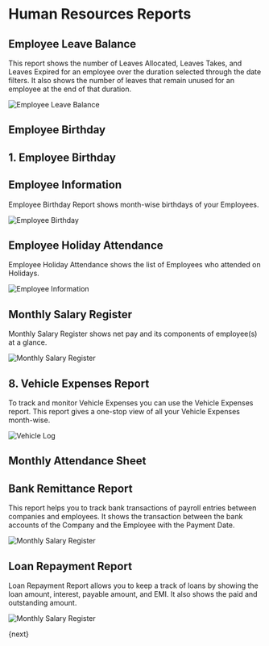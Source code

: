 <!-- add-breadcrumbs -->
# Human Resources Reports

## Employee Leave Balance

This report shows the number of Leaves Allocated, Leaves Takes, and Leaves Expired for an employee over the duration selected through the date filters. It also shows the number of leaves that remain unused for an employee at the end of that duration.

<img alt="Employee Leave Balance" class="screenshot" src="{{docs_base_url}}/v12/assets/img/human-resources/employee-leave-balance-report.png">

## Employee Birthday


## 1. Employee Birthday

## Employee Information

Employee Birthday Report shows month-wise birthdays of your Employees.

<img alt="Employee Birthday" class="screenshot" src="{{docs_base_url}}/v12/assets/img/human-resources/employee-birthday-report.png">

## Employee Holiday Attendance

Employee Holiday Attendance shows the list of Employees who attended on Holidays.

<img alt="Employee Information" class="screenshot" src="{{docs_base_url}}/v12/assets/img/human-resources/employee-holiday-report.png">

## Monthly Salary Register

Monthly Salary Register shows net pay and its components of employee(s) at a glance.

<img alt="Monthly Salary Register" class="screenshot" src="{{docs_base_url}}/v12/assets/img/human-resources/monthly-salary-register-report.png">

## 8. Vehicle Expenses Report

To track and monitor Vehicle Expenses you can use the Vehicle Expenses report. This report gives a one-stop view of all your Vehicle Expenses month-wise.

<img class="screenshot" alt="Vehicle Log" src="{{docs_base_url}}/v12/assets/img/human-resources/vehicle-expenses.png">

## Monthly Attendance Sheet



## Bank Remittance Report

This report helps you to track bank transactions of payroll entries between companies and employees. It shows the transaction between the bank accounts of the Company and the Employee with the Payment Date.

<img alt="Monthly Salary Register" class="screenshot" src="{{docs_base_url}}/v12/assets/img/human-resources/bank_remittance_report.png">

## Loan Repayment Report

Loan Repayment Report allows you to keep a track of loans by showing the loan amount, interest, payable amount, and EMI. It also shows the paid and outstanding amount.

<img alt="Monthly Salary Register" class="screenshot" src="{{docs_base_url}}/v12/assets/img/human-resources/loan_repayment.png">

{next}
